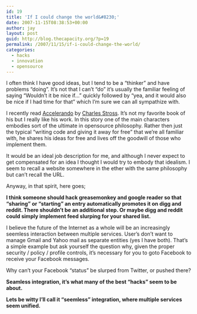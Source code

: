 ```yaml
---
id: 19
title: 'If I could change the world&#8230;'
date: 2007-11-15T08:38:53+00:00
author: jay
layout: post
guid: http://blog.thecapacity.org/?p=19
permalink: /2007/11/15/if-i-could-change-the-world/
categories:
  - hacks
  - innovation
  - opensource
---
```

I often think I have good ideas, but I tend to be a &#8220;thinker&#8221; and have problems &#8220;doing&#8221;. It&#8217;s not that I can&#8217;t &#8220;do&#8221; it&#8217;s usually the familiar feeling of saying &#8220;Wouldn&#8217;t it be nice if&#8230;&#8221; quickly followed by &#8220;yea, and it would also be nice if I had time for that&#8221; which I&#8217;m sure we can all sympathize with.

I recently read [Accelerando](http://www.amazon.com/Accelerando-Charles-Stross/dp/0441014151/ref=pd_bbs_sr_1?ie=UTF8&s=books&qid=1195133368&sr=8-1 "Accelerando") by [Charles Stross](http://www.amazon.com/exec/obidos/search-handle-url/105-6257023-0214830?%5Fencoding=UTF8&search-type=ss&index=books&field-author=Charles%20Stross "Author Charles Stross"). It&#8217;s not my favorite book of his but I really like his work. In this story one of the main characters embodies sort of the ultimate in opensource philosophy. Rather then just the typical &#8220;writing code and giving it away for free&#8221; that we&#8217;re all familiar with, he shares his ideas for free and lives off the goodwill of those who implement them.

It would be an ideal job description for me, and although I never expect to get compensated for an idea I thought I would try to embody that idealism. I seem to recall a website somewhere in the ether with the same philosophy but can&#8217;t recall the URL.

Anyway, in that spirit, here goes;

 **I think someone should hack greasemonkey and google reader so that &#8220;sharing&#8221; or &#8220;starting&#8221; an entry automatically promotes it on digg and reddit. There shouldn&#8217;t be an additional step. Or maybe digg and reddit could simply implement feed slurping for your shared list.**

I believe the future of the Internet as a whole will be an increasingly seemless interaction between multiple services. User&#8217;s don&#8217;t want to manage Gmail and Yahoo mail as separate entities (yes I have both). That&#8217;s a simple example but ask yourself the question why, given the proper security / policy / profile controls, it&#8217;s necessary for you to goto Facebook to receive your Facebook messages.

Why can&#8217;t your Facebook &#8220;status&#8221; be slurped from Twitter, or pushed there?

**Seamless integration, it&#8217;s what many of the best &#8220;hacks&#8221; seem to be about.**

**Lets be witty I&#8217;ll call it &#8220;seemless&#8221; integration, where multiple services seem unified.**